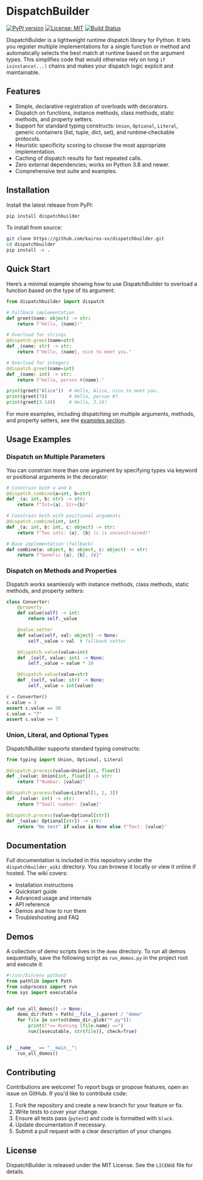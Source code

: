 # DispatchBuilder

[![PyPI version](https://badge.fury.io/py/dispatchbuilder.svg)](https://badge.fury.io/py/dispatchbuilder)
[![License: MIT](https://img.shields.io/badge/License-MIT-yellow.svg)](LICENSE)
[![Build Status](https://github.com/kairos-xx/dispatchbuilder/actions/workflows/ci.yml/badge.svg)](https://github.com/kairos-xx/dispatchbuilder/actions)

DispatchBuilder is a lightweight runtime dispatch library for Python.
It lets you register multiple implementations for a single function or
method and automatically selects the best match at runtime based on
the argument types. This simplifies code that would otherwise rely
on long `if isinstance(...)` chains and makes your dispatch logic
explicit and maintainable.

## Features

- Simple, declarative registration of overloads with decorators.
- Dispatch on functions, instance methods, class methods, static
  methods, and property setters.
- Support for standard typing constructs: `Union`, `Optional`,
  `Literal`, generic containers (list, tuple, dict, set), and
  runtime‑checkable protocols.
- Heuristic specificity scoring to choose the most appropriate
  implementation.
- Caching of dispatch results for fast repeated calls.
- Zero external dependencies; works on Python 3.8 and newer.
- Comprehensive test suite and examples.

## Installation

Install the latest release from PyPI:

```bash
pip install dispatchbuilder
```

To install from source:

```bash
git clone https://github.com/kairos-xx/dispatchbuilder.git
cd dispatchbuilder
pip install -e .
```

## Quick Start

Here’s a minimal example showing how to use DispatchBuilder to
overload a function based on the type of its argument:

```python
from dispatchbuilder import dispatch

# Fallback implementation
def greet(name: object) -> str:
    return f"Hello, {name}!"

# Overload for strings
@dispatch.greet(name=str)
def _(name: str) -> str:
    return f"Hello, {name}, nice to meet you."

# Overload for integers
@dispatch.greet(name=int)
def _(name: int) -> str:
    return f"Hello, person #{name}."

print(greet("Alice"))  # Hello, Alice, nice to meet you.
print(greet(7))        # Hello, person #7.
print(greet(3.14))     # Hello, 3.14!
```

For more examples, including dispatching on multiple arguments,
methods, and property setters, see the [examples section](#usage-examples).

## Usage Examples

### Dispatch on Multiple Parameters

You can constrain more than one argument by specifying types via
keyword or positional arguments in the decorator:

```python
# Constrain both a and b
@dispatch.combine(a=int, b=str)
def _(a: int, b: str) -> str:
    return f"Int={a}, Str={b}"

# Constrain both with positional arguments
@dispatch.combine(int, int)
def _(a: int, b: int, c: object) -> str:
    return f"Two ints: {a}, {b} (c is unconstrained)"

# Base implementation (fallback)
def combine(a: object, b: object, c: object) -> str:
    return f"Generic {a}, {b}, {c}"
```

### Dispatch on Methods and Properties

Dispatch works seamlessly with instance methods, class methods,
static methods, and property setters:

```python
class Converter:
    @property
    def value(self) -> int:
        return self._value

    @value.setter
    def value(self, val: object) -> None:
        self._value = val  # fallback setter

    @dispatch.value(value=int)
    def _(self, value: int) -> None:
        self._value = value * 10

    @dispatch.value(value=str)
    def _(self, value: str) -> None:
        self._value = int(value)

c = Converter()
c.value = 3
assert c.value == 30
c.value = "7"
assert c.value == 7
```

### Union, Literal, and Optional Types

DispatchBuilder supports standard typing constructs:

```python
from typing import Union, Optional, Literal

@dispatch.process(value=Union[int, float])
def _(value: Union[int, float]) -> str:
    return f"Number: {value}"

@dispatch.process(value=Literal[1, 2, 3])
def _(value: int) -> str:
    return f"Small number: {value}"

@dispatch.process(value=Optional[str])
def _(value: Optional[str]) -> str:
    return "No text" if value is None else f"Text: {value}"
```

## Documentation

Full documentation is included in this repository under the
`dispatchbuilder_wiki` directory. You can browse it locally or view
it online if hosted. The wiki covers:

- Installation instructions
- Quickstart guide
- Advanced usage and internals
- API reference
- Demos and how to run them
- Troubleshooting and FAQ

## Demos

A collection of demo scripts lives in the `demo` directory. To run
all demos sequentially, save the following script as `run_demos.py`
in the project root and execute it:

```python
#!/usr/bin/env python3
from pathlib import Path
from subprocess import run
from sys import executable


def run_all_demos() -> None:
    demo_dir:Path = Path(__file__).parent / "demo"
    for file in sorted(demo_dir.glob("*.py")):
        print(f"== Running {file.name} ==")
        run([executable, str(file)], check=True)


if __name__ == "__main__":
    run_all_demos()
```

## Contributing

Contributions are welcome! To report bugs or propose features,
open an issue on GitHub. If you'd like to contribute code:

1. Fork the repository and create a new branch for your feature or fix.
2. Write tests to cover your change.
3. Ensure all tests pass (`pytest`) and code is formatted with
   `black`.
4. Update documentation if necessary.
5. Submit a pull request with a clear description of your changes.

## License

DispatchBuilder is released under the MIT License. See the
`LICENSE` file for details.